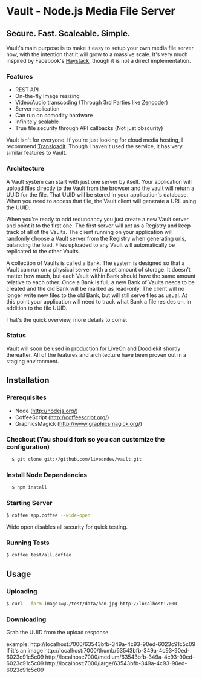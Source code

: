 # Vault - Node.js Media File Server
## Secure. Fast. Scaleable. Simple.

Vault's main purpose is to make it easy to setup your own media file server now, with the intention that it will grow to a massive scale. It's very much inspired 
by Facebook's [Haystack](http://static.usenix.org/event/osdi10/tech/full_papers/Beaver.pdf), though it is not a direct implementation.  

### Features
- REST API
- On-the-fly Image resizing
- Video/Audio transcoding (Through 3rd Parties like [Zencoder](http://zencoder.com))
- Server replication
- Can run on comodity hardware
- Infinitely scalable
- True file security through API callbacks (Not just obscurity)

Vault isn't for everyone. If you're just looking for cloud media hosting, I recommend [Transloadit](https://transloadit.com/).  Though I haven't used the service, it has very similar features to Vault.

### Architecture

A Vault system can start with just one server by itself.  Your application will upload files directly to the Vault from the browser and the vault will return a UUID for the file.  That UUID will be stored in your application's database.  When you need to access that file, the Vault client will generate a URL using the UUID.   

When you're ready to add redundancy you just create a new Vault server and point it to the first one.  The first server will act as a Registry and keep track of all of the Vaults.  The client running on your application will randomly choose a Vault server from the Registry when generating urls, balancing the load.  Files uploaded to any Vault will automatically be replicated to the other Vaults. 

A collection of Vaults is called a Bank. The system is designed so that a Vault can run on a physical server with a set amount of storage.  It doesn't matter how much, but each Vault within Bank should have the same amount relative to each other.  Once a Bank is full, a new Bank of Vaults needs to be created and the old Bank will be marked as read-only.  The client will no longer write new files to the old Bank, but will still serve files as usual.  At this point your application will need to track what Bank a file resides on, in addition to the file UUID.  

That's the quick overview, more details to come. 

### Status

Vault will soon be used in production for [LiveOn](http://www.liveon.com) and [Doodlekit](http://doodlekit.com) shortly thereafter.  All of the features and architecture have been proven out in a staging environment.  

## Installation

### Prerequisites
- Node (http://nodejs.org/)
- CoffeeScript (http://coffeescript.org/)
- GraphicsMagick (http://www.graphicsmagick.org/)

### Checkout (You should fork so you can customize the configuration)
``` bash
  $ git clone git://github.com/liveondev/vault.git
```

### Install Node Dependencies
``` bash
  $ npm install
```

### Starting Server
``` bash
$ coffee app.coffee --wide-open
```
Wide open disables all security for quick testing.

### Running Tests
``` bash
$ coffee test/all.coffee
```

## Usage

### Uploading
``` bash
$ curl --form image1=@./test/data/han.jpg http://localhost:7000
```

### Downloading
Grab the UUID from the upload response 

example:
  http://localhost:7000/63543bfb-349a-4c93-90ed-6023c91c5c09
If it's an image
  http://localhost:7000/thumb/63543bfb-349a-4c93-90ed-6023c91c5c09
  http://localhost:7000/medium/63543bfb-349a-4c93-90ed-6023c91c5c09
  http://localhost:7000/large/63543bfb-349a-4c93-90ed-6023c91c5c09


